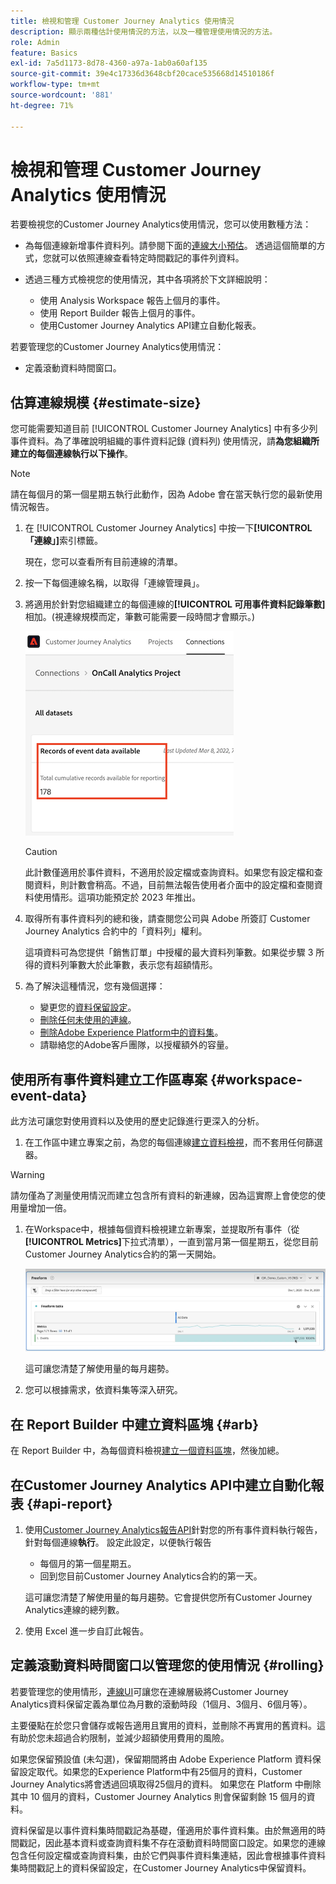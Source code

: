 ```yaml
---
title: 檢視和管理 Customer Journey Analytics 使用情況
description: 顯示兩種估計使用情況的方法，以及一種管理使用情況的方法。
role: Admin
feature: Basics
exl-id: 7a5d1173-8d78-4360-a97a-1ab0a60af135
source-git-commit: 39e4c17336d3648cbf20cace535668d14510186f
workflow-type: tm+mt
source-wordcount: '881'
ht-degree: 71%

---
```


# 檢視和管理 Customer Journey Analytics 使用情況

若要檢視您的Customer Journey Analytics使用情況，您可以使用數種方法：

* 為每個連線新增事件資料列。請參閱下面的[連線大小預估](#estimate-connection-size)。 透過這個簡單的方式，您就可以依照連線查看特定時間戳記的事件列資料。

* 透過三種方式檢視您的使用情況，其中各項將於下文詳細說明：
   * 使用 Analysis Workspace 報告上個月的事件。
   * 使用 Report Builder 報告上個月的事件。
   * 使用Customer Journey Analytics API建立自動化報表。

若要管理您的Customer Journey Analytics使用情況：

* 定義滾動資料時間窗口。

## 估算連線規模 {#estimate-size}

您可能需要知道目前 [!UICONTROL Customer Journey Analytics] 中有多少列事件資料。為了準確說明組織的事件資料記錄 (資料列) 使用情況，請&#x200B;**為您組織所建立的每個連線執行以下操作**。

>[!NOTE]
>
>請在每個月的第一個星期五執行此動作，因為 Adobe 會在當天執行您的最新使用情況報告。

1. 在 [!UICONTROL Customer Journey Analytics] 中按一下&#x200B;**[!UICONTROL 「連線」]**&#x200B;索引標籤。

   現在，您可以查看所有目前連線的清單。

1. 按一下每個連線名稱，以取得「連線管理員」。

1. 將適用於針對您組織建立的每個連線的&#x200B;**[!UICONTROL 可用事件資料記錄筆數]**&#x200B;相加。(視連線規模而定，筆數可能需要一段時間才會顯示。)

   ![可用的事件資料記錄。](./assets/event-data.png)

   >[!CAUTION]
   >
   >   此計數僅適用於事件資料，不適用於設定檔或查詢資料。如果您有設定檔和查閱資料，則計數會稍高。不過，目前無法報告使用者介面中的設定檔和查閱資料使用情形。這項功能預定於 2023 年推出。

1. 取得所有事件資料列的總和後，請查閱您公司與 Adobe 所簽訂 Customer Journey Analytics 合約中的「資料列」權利。

   這項資料可為您提供「銷售訂單」中授權的最大資料列筆數。如果從步驟 3 所得的資料列筆數大於此筆數，表示您有超額情形。

1. 為了解決這種情況，您有幾個選擇：

   * 變更您的[資料保留設定](https://experienceleague.adobe.com/docs/analytics-platform/using/cja-connections/manage-connections.html?lang=zh-Hant#set-rolling-window-for-connection-data-retention)。
   * [刪除任何未使用的連線](https://experienceleague.adobe.com/docs/analytics-platform/using/cja-overview/cja-faq.html?lang=zh-Hant#implications-of-deleting-data-components)。
   * [刪除Adobe Experience Platform中的資料集](https://experienceleague.adobe.com/docs/analytics-platform/using/cja-overview/cja-faq.html?lang=zh-Hant#implications-of-deleting-data-components)。
   * 請聯絡您的Adobe客戶團隊，以授權額外的容量。

## 使用所有事件資料建立工作區專案 {#workspace-event-data}

此方法可讓您對使用資料以及使用的歷史記錄進行更深入的分析。

1. 在工作區中建立專案之前，為您的每個連線[建立資料檢視](/help/data-views/create-dataview.md)，而不套用任何篩選器。

>[!WARNING]
>
>    請勿僅為了測量使用情況而建立包含所有資料的新連線，因為這實際上會使您的使用量增加一倍。

1. 在Workspace中，根據每個資料檢視建立新專案，並提取所有事件（從&#x200B;**[!UICONTROL Metrics]**&#x200B;下拉式清單），一直到當月第一個星期五，從您目前Customer Journey Analytics合約的第一天開始。

   ![自由表格顯示事件。](./assets/events-usage.png)

   這可讓您清楚了解使用量的每月趨勢。

1. 您可以根據需求，依資料集等深入研究。

## 在 Report Builder 中建立資料區塊 {#arb}

在 Report Builder 中，為每個資料檢視[建立一個資料區塊](/help/report-builder/create-a-data-block.md)，然後加總。

## 在Customer Journey Analytics API中建立自動化報表 {#api-report}

1. 使用[Customer Journey Analytics報告API](https://developer.adobe.com/cja-apis/docs/api/#tag/Reporting-API)針對您的所有事件資料執行報告，針對每個連線&#x200B;**執行**。 設定此設定，以便執行報告

   * 每個月的第一個星期五。
   * 回到您目前Customer Journey Analytics合約的第一天。

   這可讓您清楚了解使用量的每月趨勢。它會提供您所有Customer Journey Analytics連線的總列數。

1. 使用 Excel 進一步自訂此報告。

## 定義滾動資料時間窗口以管理您的使用情況 {#rolling}

若要管理您的使用情形，[連線UI](/help/connections/create-connection.md)可讓您在連線層級將Customer Journey Analytics資料保留定義為單位為月數的滾動時段（1個月、3個月、6個月等）。

主要優點在於您只會儲存或報告適用且實用的資料，並刪除不再實用的舊資料。這有助於您未超過合約限制，並減少超額使用費用的風險。

如果您保留預設值 (未勾選)，保留期間將由 Adobe Experience Platform 資料保留設定取代。如果您的Experience Platform中有25個月的資料，Customer Journey Analytics將會透過回填取得25個月的資料。 如果您在 Platform 中刪除其中 10 個月的資料，Customer Journey Analytics 則會保留剩餘 15 個月的資料。

資料保留是以事件資料集時間戳記為基礎，僅適用於事件資料集。由於無適用的時間戳記，因此基本資料或查詢資料集不存在滾動資料時間窗口設定。如果您的連線包含任何設定檔或查詢資料集，由於它們與事件資料集連結，因此會根據事件資料集時間戳記上的資料保留設定，在Customer Journey Analytics中保留資料。

